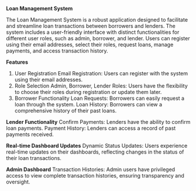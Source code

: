 **Loan Management System**

The Loan Management System is a robust application designed to facilitate and streamline loan transactions between borrowers and lenders. The system includes a user-friendly interface with distinct functionalities for different user roles, such as admin, borrower, and lender. Users can register using their email addresses, select their roles, request loans, manage payments, and access transaction history.

**Features**
1. User Registration
Email Registration: Users can register with the system using their email addresses.
2. Role Selection
Admin, Borrower, Lender Roles: Users have the flexibility to choose their roles during registration or update them later.
3. Borrower Functionality
Loan Requests: Borrowers can easily request a loan through the system.
Loan History: Borrowers can view a comprehensive history of their past loans.

**Lender Functionality**
Confirm Payments: Lenders have the ability to confirm loan payments.
Payment History: Lenders can access a record of past payments received.

**Real-time Dashboard Updates**
Dynamic Status Updates: Users experience real-time updates on their dashboards, reflecting changes in the status of their loan transactions.

**Admin Dashboard**
Transaction Histories: Admin users have privileged access to view complete transaction histories, ensuring transparency and oversight.


